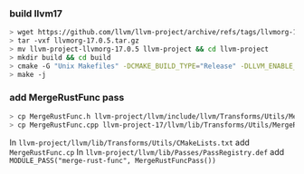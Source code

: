 ### build llvm17
```bash
> wget https://github.com/llvm/llvm-project/archive/refs/tags/llvmorg-17.0.5.tar.gz
> tar -vxf llvmorg-17.0.5.tar.gz
> mv llvm-project-llvmorg-17.0.5 llvm-project && cd llvm-project
> mkdir build && cd build
> cmake -G "Unix Makefiles" -DCMAKE_BUILD_TYPE="Release" -DLLVM_ENABLE_PROJECTS="clang;compiler-rt" ../llvm
> make -j
```

### add MergeRustFunc pass
```bash
> cp MergeRustFunc.h llvm-project/llvm/include/llvm/Transforms/Utils/MergeRustFunc.h
> cp MergeRustFunc.cpp llvm-project-17/llvm/lib/Transforms/Utils/MergeRustFunc.cpp
```

In `llvm-project/llvm/lib/Transforms/Utils/CMakeLists.txt` add `MergeRustFunc.cp`
In `llvm-project/llvm/lib/Passes/PassRegistry.def` add `MODULE_PASS("merge-rust-func", MergeRustFuncPass())`
